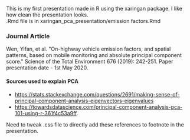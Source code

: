 This is my first presentation made in R using the xaringan package. I like how clean the presentation looks.   
.Rmd file is in xaringan_pca_presentation/emission factors.Rmd  

### Journal Article

Wen, Yifan, et al. "On-highway vehicle emission factors, and spatial patterns, based on mobile monitoring and absolute principal component score." Science of the Total Environment 676 (2019): 242-251.
Paper presentation date - 1st May 2020.  

#### Sources used to explain PCA 

- https://stats.stackexchange.com/questions/2691/making-sense-of-principal-component-analysis-eigenvectors-eigenvalues
- https://towardsdatascience.com/principal-component-analysis-pca-101-using-r-361f4c53a9ff.

Need to tweak .css file to directly add these references to footnote in the presentation.
